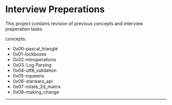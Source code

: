# Interview Preperations
This project contains revision of previous concepts and interview preperation tasks

concepts:
  - 0x00-pascal_triangle
  - 0x01-lockboxes
  - 0x02-minoperations
  - 0x03. Log Parsing
  - 0x04-utf8_validation
  - 0x05-nqueens
  - 0x06-starwars_api
  - 0x07-rotate_2d_matrix
  -  0x08-making_change
---
